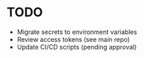 # TODO
- Migrate secrets to environment variables
- Review access tokens (see main repo)
- Update CI/CD scripts (pending approval)
